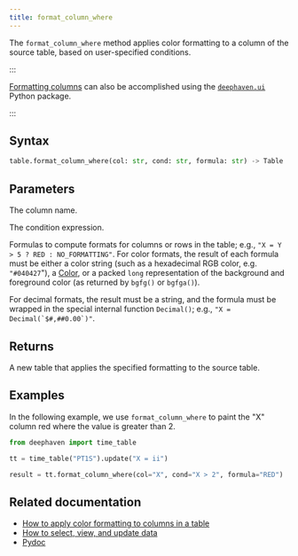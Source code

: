 ```yaml
---
title: format_column_where
---
```


The `format_column_where` method applies color formatting to a column of the source table, based on user-specified conditions.

:::

[Formatting columns](/core/ui/docs/components/table/#formatting-rows-and-columns) can also be accomplished using the [`deephaven.ui`](/core/ui/docs/) Python package.

:::

## Syntax

```python syntax
table.format_column_where(col: str, cond: str, formula: str) -> Table
```

## Parameters

<ParamTable>
<Param name="col" type="str">

The column name.

</Param>
<Param name="cond" type="str">

The condition expression.

</Param>
<Param name="formula" type="str">

Formulas to compute formats for columns or rows in the table; e.g., `"X = Y > 5 ? RED : NO_FORMATTING"`.
For color formats, the result of each formula must be either a color string (such as a hexadecimal RGB color,
e.g. `"#040427`"), a [Color](/core/javadoc/io/deephaven/gui/color/Color.html), or a packed `long`
representation of the background and foreground color (as returned by `bgfg()` or `bgfga()`).

For decimal formats, the result must be a string, and the formula must be wrapped in the special internal
function `Decimal()`; e.g., ``"X = Decimal(`$#,##0.00`)"``.

</Param>
</ParamTable>

## Returns

A new table that applies the specified formatting to the source table.

## Examples

In the following example, we use `format_column_where` to paint the "X" column red where the value is greater than 2.

```python order=result,tt
from deephaven import time_table

tt = time_table("PT1S").update("X = ii")

result = tt.format_column_where(col="X", cond="X > 2", formula="RED")
```

## Related documentation

- [How to apply color formatting to columns in a table](../../../how-to-guides/format-columns.md)
- [How to select, view, and update data](../../../how-to-guides/use-select-view-update.md)
- [Pydoc](/core/pydoc/code/deephaven.table.html#deephaven.table.Table.format_column_where)
